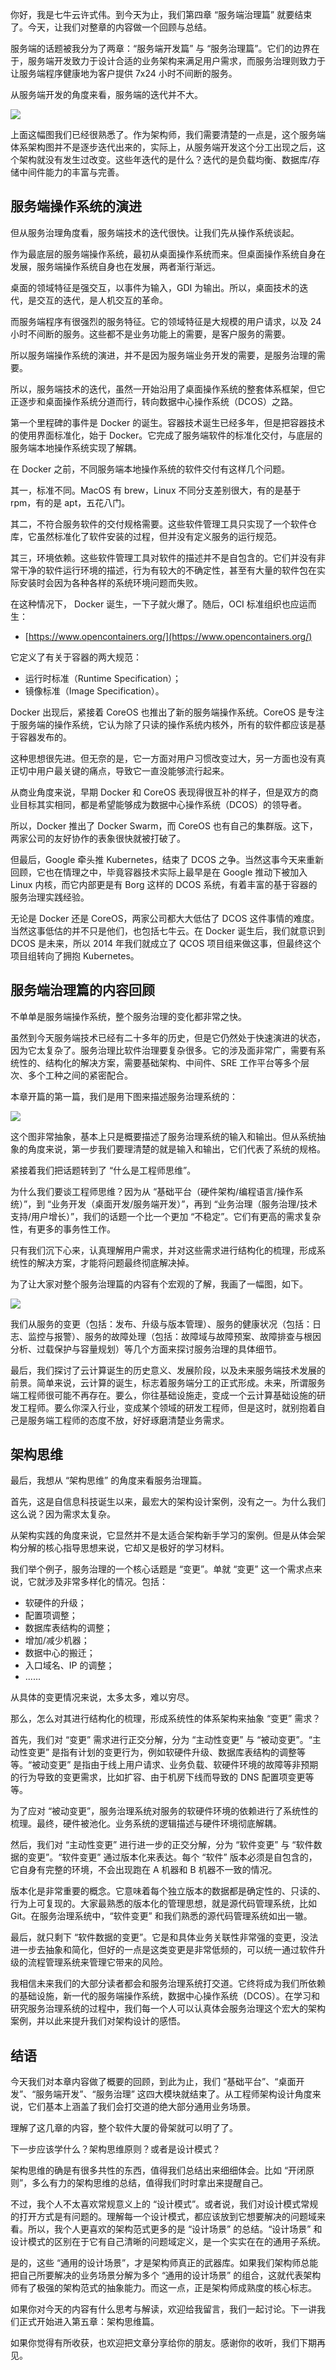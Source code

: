 你好，我是七牛云许式伟。到今天为止，我们第四章 “服务端治理篇” 就要结束了。今天，让我们对整章的内容做一个回顾与总结。

服务端的话题被我分为了两章：“服务端开发篇” 与 “服务治理篇”。它们的边界在于，服务端开发致力于设计合适的业务架构来满足用户需求，而服务治理则致力于让服务端程序健康地为客户提供 7x24 小时不间断的服务。

从服务端开发的角度来看，服务端的迭代并不大。

![](https://static001.geekbang.org/resource/image/6f/77/6f3e72d36bdba378fd8382548a3cd677.png?wh=592*502)

上面这幅图我们已经很熟悉了。作为架构师，我们需要清楚的一点是，这个服务端体系架构图并不是逐步迭代出来的，实际上，从服务端开发这个分工出现之后，这个架构就没有发生过改变。这些年迭代的是什么？迭代的是负载均衡、数据库/存储中间件能力的丰富与完善。

## 服务端操作系统的演进

但从服务治理角度看，服务端技术的迭代很快。让我们先从操作系统谈起。

作为最底层的服务端操作系统，最初从桌面操作系统而来。但桌面操作系统自身在发展，服务端操作系统自身也在发展，两者渐行渐远。

桌面的领域特征是强交互，以事件为输入，GDI 为输出。所以，桌面技术的迭代，是交互的迭代，是人机交互的革命。

而服务端程序有很强烈的服务特征。它的领域特征是大规模的用户请求，以及 24 小时不间断的服务。这些都不是业务功能上的需要，是客户服务的需要。

所以服务端操作系统的演进，并不是因为服务端业务开发的需要，是服务治理的需要。

所以，服务端技术的迭代，虽然一开始沿用了桌面操作系统的整套体系框架，但它正逐步和桌面操作系统分道而行，转向数据中心操作系统（DCOS）之路。

第一个里程碑的事件是 Docker 的诞生。容器技术诞生已经多年，但是把容器技术的使用界面标准化，始于 Docker。它完成了服务端软件的标准化交付，与底层的服务端本地操作系统实现了解耦。

在 Docker 之前，不同服务端本地操作系统的软件交付有这样几个问题。

其一，标准不同。MacOS 有 brew，Linux 不同分支差别很大，有的是基于 rpm，有的是 apt，五花八门。

其二，不符合服务软件的交付规格需要。这些软件管理工具只实现了一个软件仓库，它虽然标准化了软件安装的过程，但并没有定义服务的运行规范。

其三，环境依赖。这些软件管理工具对软件的描述并不是自包含的。它们并没有非常干净的软件运行环境的描述，行为有较大的不确定性，甚至有大量的软件包在实际安装时会因为各种各样的系统环境问题而失败。

在这种情况下， Docker 诞生，一下子就火爆了。随后，OCI 标准组织也应运而生：

- [https://www.opencontainers.org/](https://www.opencontainers.org/)

它定义了有关于容器的两大规范：

- 运行时标准（Runtime Specification）；
- 镜像标准（Image Specification）。

Docker 出现后，紧接着 CoreOS 也推出了新的服务端操作系统。CoreOS 是专注于服务端的操作系统，它认为除了只读的操作系统内核外，所有的软件都应该是基于容器发布的。

这种思想很先进。但无奈的是，它一方面对用户习惯改变过大，另一方面也没有真正切中用户最关键的痛点，导致它一直没能够流行起来。

从商业角度来说，早期 Docker 和 CoreOS 表现得很互补的样子，但是双方的商业目标其实相同，都是希望能够成为数据中心操作系统（DCOS）的领导者。

所以，Docker 推出了 Docker Swarm，而 CoreOS 也有自己的集群版。这下，两家公司的友好协作的表象很快就被打破了。

但最后，Google 牵头推 Kubernetes，结束了 DCOS 之争。当然这事今天来重新回顾，它也在情理之中，毕竟容器技术实际上最早是在 Google 推动下被加入 Linux 内核，而它内部更是有 Borg 这样的 DCOS 系统，有着丰富的基于容器的服务治理实践经验。

无论是 Docker 还是 CoreOS，两家公司都大大低估了 DCOS 这件事情的难度。当然这事低估的并不只是他们，也包括七牛云。在 Docker 诞生后，我们就意识到 DCOS 是未来，所以 2014 年我们就成立了 QCOS 项目组来做这事，但最终这个项目组转向了拥抱 Kubernetes。

## 服务端治理篇的内容回顾

不单单是服务端操作系统，整个服务治理的变化都非常之快。

虽然到今天服务端技术已经有二十多年的历史，但是它仍然处于快速演进的状态，因为它太复杂了。服务治理比软件治理要复杂很多。它的涉及面非常广，需要有系统性的、结构化的解决方案，需要基础架构、中间件、SRE 工作平台等多个层次、多个工种之间的紧密配合。

本章开篇的第一篇，我们是用下图来描述服务治理系统的：

![](https://static001.geekbang.org/resource/image/2c/c7/2cb6bf3dad4bdd4311025e3682a302c7.png?wh=647*333)

这个图非常抽象，基本上只是概要描述了服务治理系统的输入和输出。但从系统抽象的角度来说，第一步我们要理清楚的就是输入和输出，它们代表了系统的规格。

紧接着我们把话题转到了 “什么是工程师思维”。

为什么我们要谈工程师思维？因为从 “基础平台（硬件架构/编程语言/操作系统）”，到 “业务开发（桌面开发/服务端开发）”，再到 “业务治理（服务治理/技术支持/用户增长）”，我们的话题一个比一个更加 “不稳定”。它们有更高的需求复杂性，有更多的事务性工作。

只有我们沉下心来，认真理解用户需求，并对这些需求进行结构化的梳理，形成系统性的解决方案，才能将问题最终彻底解决掉。

为了让大家对整个服务治理篇的内容有个宏观的了解，我画了一幅图，如下。

![](https://static001.geekbang.org/resource/image/55/e1/55a0f8c91fb136b335b765c118a447e1.png?wh=1326*884)

我们从服务的变更（包括：发布、升级与版本管理）、服务的健康状况（包括：日志、监控与报警）、服务的故障处理（包括：故障域与故障预案、故障排查与根因分析、过载保护与容量规划）等几个方面来探讨服务治理的具体细节。

最后，我们探讨了云计算诞生的历史意义、发展阶段，以及未来服务端技术发展的前景。简单来说，云计算的诞生，标志着服务端分工的正式形成。未来，所谓服务端工程师很可能不再存在。要么，你往基础设施走，变成一个云计算基础设施的研发工程师。要么你深入行业，变成某个领域的研发工程师，但是这时，就别抱着自己是服务端工程师的态度不放，好好琢磨清楚业务需求。

## 架构思维

最后，我想从 “架构思维” 的角度来看服务治理篇。

首先，这是自信息科技诞生以来，最宏大的架构设计案例，没有之一。为什么我们这么说？因为需求太复杂。

从架构实践的角度来说，它显然并不是太适合架构新手学习的案例。但是从体会架构分解的核心指导思想来说，它却又是极好的学习材料。

我们举个例子，服务治理的一个核心话题是 “变更”。单就 “变更” 这一个需求点来说，它就涉及非常多样化的情况。包括：

- 软硬件的升级；
- 配置项调整；
- 数据库表结构的调整；
- 增加/减少机器；
- 数据中心的搬迁；
- 入口域名、IP 的调整；
- ......

从具体的变更情况来说，太多太多，难以穷尽。

那么，怎么对其进行结构化的梳理，形成系统性的体系架构来抽象 “变更” 需求？

首先，我们对 “变更” 需求进行正交分解，分为 “主动性变更” 与 “被动变更”。“主动性变更” 是指有计划的变更行为，例如软硬件升级、数据库表结构的调整等等。“被动变更” 是指由于线上用户请求、业务负载、软硬件环境的故障等非预期的行为导致的变更需求，比如扩容、由于机房下线而导致的 DNS 配置项变更等等。

为了应对 “被动变更”，服务治理系统对服务的软硬件环境的依赖进行了系统性的梳理。最终，硬件被池化。业务系统的逻辑描述与硬件环境彻底解耦。

然后，我们对 “主动性变更” 进行进一步的正交分解，分为 “软件变更” 与 “软件数据的变更”。“软件变更” 通过版本化来表达。每个 “软件” 版本必须是自包含的，它自身有完整的环境，不会出现跑在 A 机器和 B 机器不一致的情况。

版本化是非常重要的概念。它意味着每个独立版本的数据都是确定性的、只读的、行为上可复现的。大家最熟悉的版本化的管理思想，就是源代码管理系统，比如 Git。在服务治理系统中，“软件变更” 和我们熟悉的源代码管理系统如出一辙。

最后，就只剩下 “软件数据的变更”。它是和具体业务关联性非常强的变更，没法进一步去抽象和简化，但好的一点是这类变更是非常低频的，可以统一通过软件升级的流程管理系统来管理它带来的风险。

我相信未来我们的大部分读者都会和服务治理系统打交道。它终将成为我们所依赖的基础设施，新一代的服务端操作系统，数据中心操作系统（DCOS）。在学习和研究服务治理系统的过程中，我们每一个人可以认真体会服务治理这个宏大的架构案例，并以此来提升我们对架构设计的感悟。

## 结语

今天我们对本章内容做了概要的回顾，到此为止，我们 “基础平台”、“桌面开发”、“服务端开发”、“服务治理” 这四大模块就结束了。从工程师架构设计角度来说，它们基本上涵盖了我们会打交道的绝大部分通用业务场景。

理解了这几章的内容，整个软件大厦的骨架就可以明了了。

下一步应该学什么？架构思维原则？或者是设计模式？

架构思维的确是有很多共性的东西，值得我们总结出来细细体会。比如 “开闭原则”，多么有力的架构思维的总结，值得我们时时拿出来提醒自己。

不过，我个人不太喜欢常规意义上的 “设计模式”。或者说，我们对设计模式常规的打开方式是有问题的。理解每一个设计模式，都应该放到它想要解决的问题域来看。所以，我个人更喜欢的架构范式更多的是 “设计场景” 的总结。“设计场景” 和设计模式的区别在于它有自己清晰的问题域定义，是一个实实在在的通用子系统。

是的，这些 “通用的设计场景”，才是架构师真正的武器库。如果我们架构师总能把自己所要解决的业务场景分解为多个 “通用的设计场景” 的组合，这就代表架构师有了极强的架构范式的抽象能力。而这一点，正是架构师成熟度的核心标志。

如果你对今天的内容有什么思考与解读，欢迎给我留言，我们一起讨论。下一讲我们正式开始进入第五章：架构思维篇。

如果你觉得有所收获，也欢迎把文章分享给你的朋友。感谢你的收听，我们下期再见。
